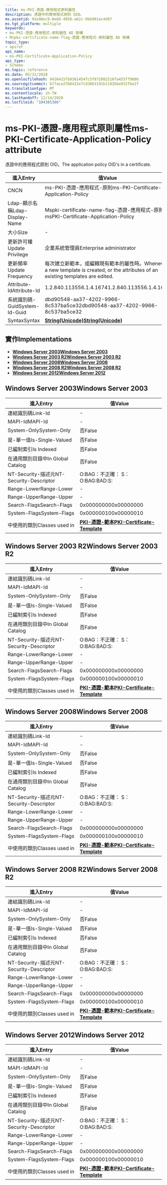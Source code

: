 ```yaml
---
title: ms-PKI-憑證-應用程式原則屬性
description: 憑證中的應用程式原則 OID。
ms.assetid: 91e98ec9-0e8d-4950-a62c-9b6901ec4d97
ms.tgt_platform: multiple
keywords:
- ms-PKI-憑證-應用程式-原則屬性 AD 架構
- Mspki-certificate-name-flag-憑證-應用程式-原則屬性 AD 架構
topic_type:
- apiref
api_name:
- ms-PKI-Certificate-Application-Policy
api_type:
- Schema
ms.topic: reference
ms.date: 05/31/2018
ms.openlocfilehash: 9436415fb9361454fc5f872802516fa455ff980b
ms.sourcegitcommit: b77ace27b0432e7cd3863191b11926be032fbe2f
ms.translationtype: MT
ms.contentlocale: zh-TW
ms.lasthandoff: 12/14/2020
ms.locfileid: "104385386"
---
```

# <a name="ms-pki-certificate-application-policy-attribute"></a><span data-ttu-id="a0dd6-105">ms-PKI-憑證-應用程式原則屬性</span><span class="sxs-lookup"><span data-stu-id="a0dd6-105">ms-PKI-Certificate-Application-Policy attribute</span></span>

<span data-ttu-id="a0dd6-106">憑證中的應用程式原則 OID。</span><span class="sxs-lookup"><span data-stu-id="a0dd6-106">The application policy OID's in a certificate.</span></span>



| <span data-ttu-id="a0dd6-107">進入</span><span class="sxs-lookup"><span data-stu-id="a0dd6-107">Entry</span></span> | <span data-ttu-id="a0dd6-108">值</span><span class="sxs-lookup"><span data-stu-id="a0dd6-108">Value</span></span> |
|-------------------|--------------------------------------------------------------------------------------------|
| <span data-ttu-id="a0dd6-109">CN</span><span class="sxs-lookup"><span data-stu-id="a0dd6-109">CN</span></span>                | <span data-ttu-id="a0dd6-110">ms-PKI-憑證-應用程式-原則</span><span class="sxs-lookup"><span data-stu-id="a0dd6-110">ms-PKI-Certificate-Application-Policy</span></span>                                                      |
| <span data-ttu-id="a0dd6-111">Ldap-顯示名稱</span><span class="sxs-lookup"><span data-stu-id="a0dd6-111">Ldap-Display-Name</span></span> | <span data-ttu-id="a0dd6-112">Mspki-certificate-name-flag-憑證-應用程式-原則</span><span class="sxs-lookup"><span data-stu-id="a0dd6-112">msPKI-Certificate-Application-Policy</span></span>                                                       |
| <span data-ttu-id="a0dd6-113">大小</span><span class="sxs-lookup"><span data-stu-id="a0dd6-113">Size</span></span>              | \-                                                                                         |
| <span data-ttu-id="a0dd6-114">更新許可權</span><span class="sxs-lookup"><span data-stu-id="a0dd6-114">Update Privilege</span></span>  | <span data-ttu-id="a0dd6-115">企業系統管理員</span><span class="sxs-lookup"><span data-stu-id="a0dd6-115">Enterprise administrator</span></span>                                                                   |
| <span data-ttu-id="a0dd6-116">更新頻率</span><span class="sxs-lookup"><span data-stu-id="a0dd6-116">Update Frequency</span></span>  | <span data-ttu-id="a0dd6-117">每次建立新範本，或編輯現有範本的屬性時。</span><span class="sxs-lookup"><span data-stu-id="a0dd6-117">Whenever a new template is created, or the attributes of an existing templates are edited.</span></span> |
| <span data-ttu-id="a0dd6-118">Attribute-Id</span><span class="sxs-lookup"><span data-stu-id="a0dd6-118">Attribute-Id</span></span>      | <span data-ttu-id="a0dd6-119">1.2.840.113556.1.4.1674</span><span class="sxs-lookup"><span data-stu-id="a0dd6-119">1.2.840.113556.1.4.1674</span></span>                                                                    |
| <span data-ttu-id="a0dd6-120">系統識別碼-Guid</span><span class="sxs-lookup"><span data-stu-id="a0dd6-120">System-Id-Guid</span></span>    | <span data-ttu-id="a0dd6-121">dbd90548-aa37-4202-9966-8c537ba5ce32</span><span class="sxs-lookup"><span data-stu-id="a0dd6-121">dbd90548-aa37-4202-9966-8c537ba5ce32</span></span>                                                       |
| <span data-ttu-id="a0dd6-122">Syntax</span><span class="sxs-lookup"><span data-stu-id="a0dd6-122">Syntax</span></span>            | [<span data-ttu-id="a0dd6-123">**String(Unicode)**</span><span class="sxs-lookup"><span data-stu-id="a0dd6-123">**String(Unicode)**</span></span>](s-string-unicode.md)                                                |



## <a name="implementations"></a><span data-ttu-id="a0dd6-124">實作</span><span class="sxs-lookup"><span data-stu-id="a0dd6-124">Implementations</span></span>

-   [<span data-ttu-id="a0dd6-125">**Windows Server 2003**</span><span class="sxs-lookup"><span data-stu-id="a0dd6-125">**Windows Server 2003**</span></span>](#windows-server-2003)
-   [<span data-ttu-id="a0dd6-126">**Windows Server 2003 R2**</span><span class="sxs-lookup"><span data-stu-id="a0dd6-126">**Windows Server 2003 R2**</span></span>](#windows-server-2003-r2)
-   [<span data-ttu-id="a0dd6-127">**Windows Server 2008**</span><span class="sxs-lookup"><span data-stu-id="a0dd6-127">**Windows Server 2008**</span></span>](#windows-server-2008)
-   [<span data-ttu-id="a0dd6-128">**Windows Server 2008 R2**</span><span class="sxs-lookup"><span data-stu-id="a0dd6-128">**Windows Server 2008 R2**</span></span>](#windows-server-2008-r2)
-   [<span data-ttu-id="a0dd6-129">**Windows Server 2012**</span><span class="sxs-lookup"><span data-stu-id="a0dd6-129">**Windows Server 2012**</span></span>](#windows-server-2012)

## <a name="windows-server-2003"></a><span data-ttu-id="a0dd6-130">Windows Server 2003</span><span class="sxs-lookup"><span data-stu-id="a0dd6-130">Windows Server 2003</span></span>



| <span data-ttu-id="a0dd6-131">進入</span><span class="sxs-lookup"><span data-stu-id="a0dd6-131">Entry</span></span> | <span data-ttu-id="a0dd6-132">值</span><span class="sxs-lookup"><span data-stu-id="a0dd6-132">Value</span></span> |
|------------------------|-------------------------------------------------------------------------|
| <span data-ttu-id="a0dd6-133">連結識別碼</span><span class="sxs-lookup"><span data-stu-id="a0dd6-133">Link-Id</span></span>                | \-                                                                      |
| <span data-ttu-id="a0dd6-134">MAPI-Id</span><span class="sxs-lookup"><span data-stu-id="a0dd6-134">MAPI-Id</span></span>                | \-                                                                      |
| <span data-ttu-id="a0dd6-135">System-Only</span><span class="sxs-lookup"><span data-stu-id="a0dd6-135">System-Only</span></span>            | <span data-ttu-id="a0dd6-136">否</span><span class="sxs-lookup"><span data-stu-id="a0dd6-136">False</span></span>                                                                   |
| <span data-ttu-id="a0dd6-137">是-單一值</span><span class="sxs-lookup"><span data-stu-id="a0dd6-137">Is-Single-Valued</span></span>       | <span data-ttu-id="a0dd6-138">否</span><span class="sxs-lookup"><span data-stu-id="a0dd6-138">False</span></span>                                                                   |
| <span data-ttu-id="a0dd6-139">已編制索引</span><span class="sxs-lookup"><span data-stu-id="a0dd6-139">Is Indexed</span></span>             | <span data-ttu-id="a0dd6-140">否</span><span class="sxs-lookup"><span data-stu-id="a0dd6-140">False</span></span>                                                                   |
| <span data-ttu-id="a0dd6-141">在通用類別目錄中</span><span class="sxs-lookup"><span data-stu-id="a0dd6-141">In Global Catalog</span></span>      | <span data-ttu-id="a0dd6-142">否</span><span class="sxs-lookup"><span data-stu-id="a0dd6-142">False</span></span>                                                                   |
| <span data-ttu-id="a0dd6-143">NT-Security-描述元</span><span class="sxs-lookup"><span data-stu-id="a0dd6-143">NT-Security-Descriptor</span></span> | <span data-ttu-id="a0dd6-144">O:BAG：不正確： S：</span><span class="sxs-lookup"><span data-stu-id="a0dd6-144">O:BAG:BAD:S:</span></span>                                                            |
| <span data-ttu-id="a0dd6-145">Range-Lower</span><span class="sxs-lookup"><span data-stu-id="a0dd6-145">Range-Lower</span></span>            | \-                                                                      |
| <span data-ttu-id="a0dd6-146">Range-Upper</span><span class="sxs-lookup"><span data-stu-id="a0dd6-146">Range-Upper</span></span>            | \-                                                                      |
| <span data-ttu-id="a0dd6-147">Search-Flags</span><span class="sxs-lookup"><span data-stu-id="a0dd6-147">Search-Flags</span></span>           | <span data-ttu-id="a0dd6-148">0x00000000</span><span class="sxs-lookup"><span data-stu-id="a0dd6-148">0x00000000</span></span>                                                              |
| <span data-ttu-id="a0dd6-149">System-Flags</span><span class="sxs-lookup"><span data-stu-id="a0dd6-149">System-Flags</span></span>           | <span data-ttu-id="a0dd6-150">0x00000010</span><span class="sxs-lookup"><span data-stu-id="a0dd6-150">0x00000010</span></span>                                                              |
| <span data-ttu-id="a0dd6-151">中使用的類別</span><span class="sxs-lookup"><span data-stu-id="a0dd6-151">Classes used in</span></span>        | [<span data-ttu-id="a0dd6-152">**PKI-憑證-範本**</span><span class="sxs-lookup"><span data-stu-id="a0dd6-152">**PKI-Certificate-Template**</span></span>](c-pkicertificatetemplate.md)<br/> |



## <a name="windows-server-2003-r2"></a><span data-ttu-id="a0dd6-153">Windows Server 2003 R2</span><span class="sxs-lookup"><span data-stu-id="a0dd6-153">Windows Server 2003 R2</span></span>



| <span data-ttu-id="a0dd6-154">進入</span><span class="sxs-lookup"><span data-stu-id="a0dd6-154">Entry</span></span> | <span data-ttu-id="a0dd6-155">值</span><span class="sxs-lookup"><span data-stu-id="a0dd6-155">Value</span></span> |
|------------------------|-------------------------------------------------------------------------|
| <span data-ttu-id="a0dd6-156">連結識別碼</span><span class="sxs-lookup"><span data-stu-id="a0dd6-156">Link-Id</span></span>                | \-                                                                      |
| <span data-ttu-id="a0dd6-157">MAPI-Id</span><span class="sxs-lookup"><span data-stu-id="a0dd6-157">MAPI-Id</span></span>                | \-                                                                      |
| <span data-ttu-id="a0dd6-158">System-Only</span><span class="sxs-lookup"><span data-stu-id="a0dd6-158">System-Only</span></span>            | <span data-ttu-id="a0dd6-159">否</span><span class="sxs-lookup"><span data-stu-id="a0dd6-159">False</span></span>                                                                   |
| <span data-ttu-id="a0dd6-160">是-單一值</span><span class="sxs-lookup"><span data-stu-id="a0dd6-160">Is-Single-Valued</span></span>       | <span data-ttu-id="a0dd6-161">否</span><span class="sxs-lookup"><span data-stu-id="a0dd6-161">False</span></span>                                                                   |
| <span data-ttu-id="a0dd6-162">已編制索引</span><span class="sxs-lookup"><span data-stu-id="a0dd6-162">Is Indexed</span></span>             | <span data-ttu-id="a0dd6-163">否</span><span class="sxs-lookup"><span data-stu-id="a0dd6-163">False</span></span>                                                                   |
| <span data-ttu-id="a0dd6-164">在通用類別目錄中</span><span class="sxs-lookup"><span data-stu-id="a0dd6-164">In Global Catalog</span></span>      | <span data-ttu-id="a0dd6-165">否</span><span class="sxs-lookup"><span data-stu-id="a0dd6-165">False</span></span>                                                                   |
| <span data-ttu-id="a0dd6-166">NT-Security-描述元</span><span class="sxs-lookup"><span data-stu-id="a0dd6-166">NT-Security-Descriptor</span></span> | <span data-ttu-id="a0dd6-167">O:BAG：不正確： S：</span><span class="sxs-lookup"><span data-stu-id="a0dd6-167">O:BAG:BAD:S:</span></span>                                                            |
| <span data-ttu-id="a0dd6-168">Range-Lower</span><span class="sxs-lookup"><span data-stu-id="a0dd6-168">Range-Lower</span></span>            | \-                                                                      |
| <span data-ttu-id="a0dd6-169">Range-Upper</span><span class="sxs-lookup"><span data-stu-id="a0dd6-169">Range-Upper</span></span>            | \-                                                                      |
| <span data-ttu-id="a0dd6-170">Search-Flags</span><span class="sxs-lookup"><span data-stu-id="a0dd6-170">Search-Flags</span></span>           | <span data-ttu-id="a0dd6-171">0x00000000</span><span class="sxs-lookup"><span data-stu-id="a0dd6-171">0x00000000</span></span>                                                              |
| <span data-ttu-id="a0dd6-172">System-Flags</span><span class="sxs-lookup"><span data-stu-id="a0dd6-172">System-Flags</span></span>           | <span data-ttu-id="a0dd6-173">0x00000010</span><span class="sxs-lookup"><span data-stu-id="a0dd6-173">0x00000010</span></span>                                                              |
| <span data-ttu-id="a0dd6-174">中使用的類別</span><span class="sxs-lookup"><span data-stu-id="a0dd6-174">Classes used in</span></span>        | [<span data-ttu-id="a0dd6-175">**PKI-憑證-範本**</span><span class="sxs-lookup"><span data-stu-id="a0dd6-175">**PKI-Certificate-Template**</span></span>](c-pkicertificatetemplate.md)<br/> |



## <a name="windows-server-2008"></a><span data-ttu-id="a0dd6-176">Windows Server 2008</span><span class="sxs-lookup"><span data-stu-id="a0dd6-176">Windows Server 2008</span></span>



| <span data-ttu-id="a0dd6-177">進入</span><span class="sxs-lookup"><span data-stu-id="a0dd6-177">Entry</span></span> | <span data-ttu-id="a0dd6-178">值</span><span class="sxs-lookup"><span data-stu-id="a0dd6-178">Value</span></span> |
|------------------------|-------------------------------------------------------------------------|
| <span data-ttu-id="a0dd6-179">連結識別碼</span><span class="sxs-lookup"><span data-stu-id="a0dd6-179">Link-Id</span></span>                | \-                                                                      |
| <span data-ttu-id="a0dd6-180">MAPI-Id</span><span class="sxs-lookup"><span data-stu-id="a0dd6-180">MAPI-Id</span></span>                | \-                                                                      |
| <span data-ttu-id="a0dd6-181">System-Only</span><span class="sxs-lookup"><span data-stu-id="a0dd6-181">System-Only</span></span>            | <span data-ttu-id="a0dd6-182">否</span><span class="sxs-lookup"><span data-stu-id="a0dd6-182">False</span></span>                                                                   |
| <span data-ttu-id="a0dd6-183">是-單一值</span><span class="sxs-lookup"><span data-stu-id="a0dd6-183">Is-Single-Valued</span></span>       | <span data-ttu-id="a0dd6-184">否</span><span class="sxs-lookup"><span data-stu-id="a0dd6-184">False</span></span>                                                                   |
| <span data-ttu-id="a0dd6-185">已編制索引</span><span class="sxs-lookup"><span data-stu-id="a0dd6-185">Is Indexed</span></span>             | <span data-ttu-id="a0dd6-186">否</span><span class="sxs-lookup"><span data-stu-id="a0dd6-186">False</span></span>                                                                   |
| <span data-ttu-id="a0dd6-187">在通用類別目錄中</span><span class="sxs-lookup"><span data-stu-id="a0dd6-187">In Global Catalog</span></span>      | <span data-ttu-id="a0dd6-188">否</span><span class="sxs-lookup"><span data-stu-id="a0dd6-188">False</span></span>                                                                   |
| <span data-ttu-id="a0dd6-189">NT-Security-描述元</span><span class="sxs-lookup"><span data-stu-id="a0dd6-189">NT-Security-Descriptor</span></span> | <span data-ttu-id="a0dd6-190">O:BAG：不正確： S：</span><span class="sxs-lookup"><span data-stu-id="a0dd6-190">O:BAG:BAD:S:</span></span>                                                            |
| <span data-ttu-id="a0dd6-191">Range-Lower</span><span class="sxs-lookup"><span data-stu-id="a0dd6-191">Range-Lower</span></span>            | \-                                                                      |
| <span data-ttu-id="a0dd6-192">Range-Upper</span><span class="sxs-lookup"><span data-stu-id="a0dd6-192">Range-Upper</span></span>            | \-                                                                      |
| <span data-ttu-id="a0dd6-193">Search-Flags</span><span class="sxs-lookup"><span data-stu-id="a0dd6-193">Search-Flags</span></span>           | <span data-ttu-id="a0dd6-194">0x00000000</span><span class="sxs-lookup"><span data-stu-id="a0dd6-194">0x00000000</span></span>                                                              |
| <span data-ttu-id="a0dd6-195">System-Flags</span><span class="sxs-lookup"><span data-stu-id="a0dd6-195">System-Flags</span></span>           | <span data-ttu-id="a0dd6-196">0x00000010</span><span class="sxs-lookup"><span data-stu-id="a0dd6-196">0x00000010</span></span>                                                              |
| <span data-ttu-id="a0dd6-197">中使用的類別</span><span class="sxs-lookup"><span data-stu-id="a0dd6-197">Classes used in</span></span>        | [<span data-ttu-id="a0dd6-198">**PKI-憑證-範本**</span><span class="sxs-lookup"><span data-stu-id="a0dd6-198">**PKI-Certificate-Template**</span></span>](c-pkicertificatetemplate.md)<br/> |



## <a name="windows-server-2008-r2"></a><span data-ttu-id="a0dd6-199">Windows Server 2008 R2</span><span class="sxs-lookup"><span data-stu-id="a0dd6-199">Windows Server 2008 R2</span></span>



| <span data-ttu-id="a0dd6-200">進入</span><span class="sxs-lookup"><span data-stu-id="a0dd6-200">Entry</span></span> | <span data-ttu-id="a0dd6-201">值</span><span class="sxs-lookup"><span data-stu-id="a0dd6-201">Value</span></span> |
|------------------------|-------------------------------------------------------------------------|
| <span data-ttu-id="a0dd6-202">連結識別碼</span><span class="sxs-lookup"><span data-stu-id="a0dd6-202">Link-Id</span></span>                | \-                                                                      |
| <span data-ttu-id="a0dd6-203">MAPI-Id</span><span class="sxs-lookup"><span data-stu-id="a0dd6-203">MAPI-Id</span></span>                | \-                                                                      |
| <span data-ttu-id="a0dd6-204">System-Only</span><span class="sxs-lookup"><span data-stu-id="a0dd6-204">System-Only</span></span>            | <span data-ttu-id="a0dd6-205">否</span><span class="sxs-lookup"><span data-stu-id="a0dd6-205">False</span></span>                                                                   |
| <span data-ttu-id="a0dd6-206">是-單一值</span><span class="sxs-lookup"><span data-stu-id="a0dd6-206">Is-Single-Valued</span></span>       | <span data-ttu-id="a0dd6-207">否</span><span class="sxs-lookup"><span data-stu-id="a0dd6-207">False</span></span>                                                                   |
| <span data-ttu-id="a0dd6-208">已編制索引</span><span class="sxs-lookup"><span data-stu-id="a0dd6-208">Is Indexed</span></span>             | <span data-ttu-id="a0dd6-209">否</span><span class="sxs-lookup"><span data-stu-id="a0dd6-209">False</span></span>                                                                   |
| <span data-ttu-id="a0dd6-210">在通用類別目錄中</span><span class="sxs-lookup"><span data-stu-id="a0dd6-210">In Global Catalog</span></span>      | <span data-ttu-id="a0dd6-211">否</span><span class="sxs-lookup"><span data-stu-id="a0dd6-211">False</span></span>                                                                   |
| <span data-ttu-id="a0dd6-212">NT-Security-描述元</span><span class="sxs-lookup"><span data-stu-id="a0dd6-212">NT-Security-Descriptor</span></span> | <span data-ttu-id="a0dd6-213">O:BAG：不正確： S：</span><span class="sxs-lookup"><span data-stu-id="a0dd6-213">O:BAG:BAD:S:</span></span>                                                            |
| <span data-ttu-id="a0dd6-214">Range-Lower</span><span class="sxs-lookup"><span data-stu-id="a0dd6-214">Range-Lower</span></span>            | \-                                                                      |
| <span data-ttu-id="a0dd6-215">Range-Upper</span><span class="sxs-lookup"><span data-stu-id="a0dd6-215">Range-Upper</span></span>            | \-                                                                      |
| <span data-ttu-id="a0dd6-216">Search-Flags</span><span class="sxs-lookup"><span data-stu-id="a0dd6-216">Search-Flags</span></span>           | <span data-ttu-id="a0dd6-217">0x00000000</span><span class="sxs-lookup"><span data-stu-id="a0dd6-217">0x00000000</span></span>                                                              |
| <span data-ttu-id="a0dd6-218">System-Flags</span><span class="sxs-lookup"><span data-stu-id="a0dd6-218">System-Flags</span></span>           | <span data-ttu-id="a0dd6-219">0x00000010</span><span class="sxs-lookup"><span data-stu-id="a0dd6-219">0x00000010</span></span>                                                              |
| <span data-ttu-id="a0dd6-220">中使用的類別</span><span class="sxs-lookup"><span data-stu-id="a0dd6-220">Classes used in</span></span>        | [<span data-ttu-id="a0dd6-221">**PKI-憑證-範本**</span><span class="sxs-lookup"><span data-stu-id="a0dd6-221">**PKI-Certificate-Template**</span></span>](c-pkicertificatetemplate.md)<br/> |



## <a name="windows-server-2012"></a><span data-ttu-id="a0dd6-222">Windows Server 2012</span><span class="sxs-lookup"><span data-stu-id="a0dd6-222">Windows Server 2012</span></span>



| <span data-ttu-id="a0dd6-223">進入</span><span class="sxs-lookup"><span data-stu-id="a0dd6-223">Entry</span></span> | <span data-ttu-id="a0dd6-224">值</span><span class="sxs-lookup"><span data-stu-id="a0dd6-224">Value</span></span> |
|------------------------|-------------------------------------------------------------------------|
| <span data-ttu-id="a0dd6-225">連結識別碼</span><span class="sxs-lookup"><span data-stu-id="a0dd6-225">Link-Id</span></span>                | \-                                                                      |
| <span data-ttu-id="a0dd6-226">MAPI-Id</span><span class="sxs-lookup"><span data-stu-id="a0dd6-226">MAPI-Id</span></span>                | \-                                                                      |
| <span data-ttu-id="a0dd6-227">System-Only</span><span class="sxs-lookup"><span data-stu-id="a0dd6-227">System-Only</span></span>            | <span data-ttu-id="a0dd6-228">否</span><span class="sxs-lookup"><span data-stu-id="a0dd6-228">False</span></span>                                                                   |
| <span data-ttu-id="a0dd6-229">是-單一值</span><span class="sxs-lookup"><span data-stu-id="a0dd6-229">Is-Single-Valued</span></span>       | <span data-ttu-id="a0dd6-230">否</span><span class="sxs-lookup"><span data-stu-id="a0dd6-230">False</span></span>                                                                   |
| <span data-ttu-id="a0dd6-231">已編制索引</span><span class="sxs-lookup"><span data-stu-id="a0dd6-231">Is Indexed</span></span>             | <span data-ttu-id="a0dd6-232">否</span><span class="sxs-lookup"><span data-stu-id="a0dd6-232">False</span></span>                                                                   |
| <span data-ttu-id="a0dd6-233">在通用類別目錄中</span><span class="sxs-lookup"><span data-stu-id="a0dd6-233">In Global Catalog</span></span>      | <span data-ttu-id="a0dd6-234">否</span><span class="sxs-lookup"><span data-stu-id="a0dd6-234">False</span></span>                                                                   |
| <span data-ttu-id="a0dd6-235">NT-Security-描述元</span><span class="sxs-lookup"><span data-stu-id="a0dd6-235">NT-Security-Descriptor</span></span> | <span data-ttu-id="a0dd6-236">O:BAG：不正確： S：</span><span class="sxs-lookup"><span data-stu-id="a0dd6-236">O:BAG:BAD:S:</span></span>                                                            |
| <span data-ttu-id="a0dd6-237">Range-Lower</span><span class="sxs-lookup"><span data-stu-id="a0dd6-237">Range-Lower</span></span>            | \-                                                                      |
| <span data-ttu-id="a0dd6-238">Range-Upper</span><span class="sxs-lookup"><span data-stu-id="a0dd6-238">Range-Upper</span></span>            | \-                                                                      |
| <span data-ttu-id="a0dd6-239">Search-Flags</span><span class="sxs-lookup"><span data-stu-id="a0dd6-239">Search-Flags</span></span>           | <span data-ttu-id="a0dd6-240">0x00000000</span><span class="sxs-lookup"><span data-stu-id="a0dd6-240">0x00000000</span></span>                                                              |
| <span data-ttu-id="a0dd6-241">System-Flags</span><span class="sxs-lookup"><span data-stu-id="a0dd6-241">System-Flags</span></span>           | <span data-ttu-id="a0dd6-242">0x00000010</span><span class="sxs-lookup"><span data-stu-id="a0dd6-242">0x00000010</span></span>                                                              |
| <span data-ttu-id="a0dd6-243">中使用的類別</span><span class="sxs-lookup"><span data-stu-id="a0dd6-243">Classes used in</span></span>        | [<span data-ttu-id="a0dd6-244">**PKI-憑證-範本**</span><span class="sxs-lookup"><span data-stu-id="a0dd6-244">**PKI-Certificate-Template**</span></span>](c-pkicertificatetemplate.md)<br/> |



 

 





